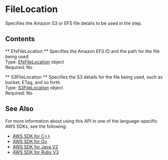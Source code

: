 # FileLocation<a name="API_FileLocation"></a>

Specifies the Amazon S3 or EFS file details to be used in the step\.

## Contents<a name="API_FileLocation_Contents"></a>

 ** EfsFileLocation **   <a name="TransferFamily-Type-FileLocation-EfsFileLocation"></a>
Specifies the Amazon EFS ID and the path for the file being used\.  
Type: [EfsFileLocation](API_EfsFileLocation.md) object  
Required: No

 ** S3FileLocation **   <a name="TransferFamily-Type-FileLocation-S3FileLocation"></a>
Specifies the S3 details for the file being used, such as bucket, ETag, and so forth\.  
Type: [S3FileLocation](API_S3FileLocation.md) object  
Required: No

## See Also<a name="API_FileLocation_SeeAlso"></a>

For more information about using this API in one of the language\-specific AWS SDKs, see the following:
+  [AWS SDK for C\+\+](https://docs.aws.amazon.com/goto/SdkForCpp/transfer-2018-11-05/FileLocation) 
+  [AWS SDK for Go](https://docs.aws.amazon.com/goto/SdkForGoV1/transfer-2018-11-05/FileLocation) 
+  [AWS SDK for Java V2](https://docs.aws.amazon.com/goto/SdkForJavaV2/transfer-2018-11-05/FileLocation) 
+  [AWS SDK for Ruby V3](https://docs.aws.amazon.com/goto/SdkForRubyV3/transfer-2018-11-05/FileLocation) 